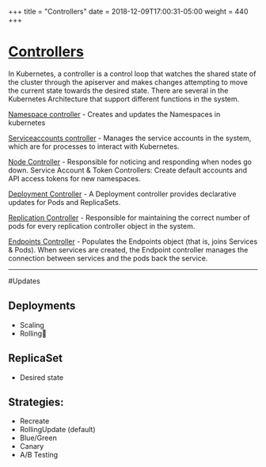 +++
title = "Controllers"
date = 2018-12-09T17:00:31-05:00
weight = 440
+++


# [Controllers](https://kubernetes.io/docs/concepts/workloads/controllers/)

In Kubernetes, a controller is a control loop that watches the shared state of the cluster through the apiserver and makes changes attempting to move the current state towards the desired state. There are several in the Kubernetes Architecture that support different functions in the system.

[Namespace controller](https://kubernetes.io/docs/concepts/overview/working-with-objects/namespaces/) - Creates and updates the Namespaces in kubernetes

[Serviceaccounts controller](https://kubernetes.io/docs/reference/access-authn-authz/service-accounts-admin/) - Manages the service accounts in the system, which are for processes to interact with Kubernetes.

[Node Controller](https://kubernetes.io/docs/reference/command-line-tools-reference/kube-controller-manager/) - Responsible for noticing and responding when nodes go down.
Service Account & Token Controllers: Create default accounts and API access tokens for new namespaces.

[Deployment Controller](https://kubernetes.io/docs/concepts/workloads/controllers/deployment/) - A Deployment controller provides declarative updates for Pods and ReplicaSets.
                            
[Replication Controller](https://kubernetes.io/docs/concepts/workloads/controllers/replicationcontroller/) - Responsible for maintaining the correct number of pods for every replication controller object in the system.

[Endpoints Controller](https://kubernetes.io/docs/reference/generated/kubernetes-api/v1.10/#endpoints-v1-core) - Populates the Endpoints object (that is, joins Services & Pods). When services are created, the Endpoint controller manages the connection between services and the pods back the service.

---

#Updates

## Deployments
* Scaling 
* Rolling 

## ReplicaSet
* Desired state

## Strategies:
* Recreate
* RollingUpdate (default)
* Blue/Green
* Canary
* A/B Testing
